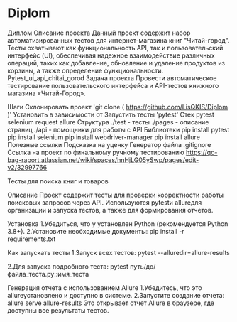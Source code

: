 # Diplom
Диплом
Описание проекта Данный проект содержит набор автоматизированных тестов для интернет-магазина книг "Читай-город". Тесты охватывают как функциональность API, так и пользовательский интерфейс (UI), обеспечивая надежное взаимодействие различных операций, таких как добавление, обновление и удаление продуктов из корзины, а также определение функциональности. Pytest_ui_api_chitai_gorod Задача проекта Провести автоматическое тестирование пользовательского интерфейса и API-тестов книжного магазина «Читай-Город».

Шаги Склонировать проект 'git clone ( https://github.com/LisQKIS/Diplom )' Установить в зависимости от Запустить тесты 'pytest' Стек pytest selenium request allure Структура ./test - тесты ./pages - описание страниц ./api - помощники для работы с API Библиотеки pip install pytest pip install selenium pip install webdriver-manager pip install allure Полезные ссылки Подсказка на уценку Генератор файла .gitignore Ссылка на проект по финальному ручному тестированию https://qo-bag-raport.atlassian.net/wiki/spaces/hnHjLG05ySwp/pages/edit-v2/32997766

Тесты для поиска книг и товаров

Описание
Проект содержит тесты для проверки корректности работы поисковых запросов через API. Используются pytestи allureдля организации и запуска тестов, а также для формирования отчетов.

Установка
1.Убедиться, что у установлен Python (рекомендуется Python 3.8+).
2.Установите необходимые документы:
            pip install -r requirements.txt

Как запускать тесты
1.Запуск всех тестов:
            pytest --alluredir=allure-results

2.Для запуска подробного теста:
            pytest путь/до/файла_теста.py::имя_теста

Генерация отчета с использованием Allure
1.Убедитесь, что это allureустановлено и доступно в системе.
2.Запустите создание отчета:
            allure serve allure-results
Это открывает отчет Allure в браузере, где доступны все результаты тестов.


